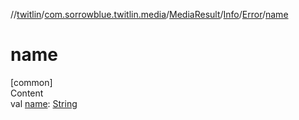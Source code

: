 //[twitlin](../../../../index.md)/[com.sorrowblue.twitlin.media](../../../index.md)/[MediaResult](../../index.md)/[Info](../index.md)/[Error](index.md)/[name](name.md)



# name  
[common]  
Content  
val [name](name.md): [String](https://kotlinlang.org/api/latest/jvm/stdlib/kotlin/-string/index.html)  



